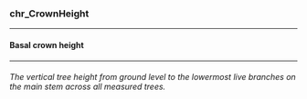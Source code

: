 ### chr_CrownHeight



------
#### Basal crown height



------
###### The vertical tree height from ground level to the lowermost live branches on the main stem across all measured trees.